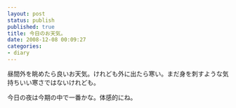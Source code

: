 ```yaml
---
layout: post
status: publish
published: true
title: 今日のお天気。
date: 2008-12-08 00:09:27
categories:
- diary
---
```

昼間外を眺めたら良いお天気。けれども外に出たら寒い。まだ身を刺すような気持ちいい寒さではないけれども。

今日の夜は今期の中で一番かな。体感的にね。
